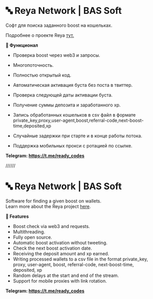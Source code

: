 <div class="markdown-body editormd-preview-container" previewcontainer="true" style="padding: 20px;"><h1 id="h1--reya-network-bas-soft"><a name="🔤 Reya Network | BAS Soft" class="reference-link"></a><span class="header-link octicon octicon-link"></span>🔤 Reya Network | BAS Soft</h1><p>Софт для поиска заданного boost на кошельках. </p>
<p>Подробнее о проекте Reya <a href="https://t.me/Cloud_Crypto_Chat/106267" title="тут">тут.</a></p>
<p><strong>📖  Функционал</strong></p>
<ul>
<li><p>Проверка boost через web3 и запросы.</p>
</li><li><p>Многопоточность.</p>
</li><li><p>Полностью открытый код.</p>
</li><li><p>Автоматическая активация буста без поста в твиттер.</p>
</li><li><p>Проверка следующей даты активации буста.</p>
</li><li><p>Получение суммы депозита и заработанного xp.</p>
</li><li><p>Запись обработанных кошельков в csv файл в формате private_key,proxy,user-agent,boost,referral-code,next-boost-time,deposited,xp</p>
</li><li><p>Случайные задержки при старте и в конце работы потока.</p>
</li><li><p>Поддержка мобильных прокси с ротацией по ссылке.</p>
</li></ul>
<p><strong>Telegram: <a href="https://t.me/ready_codes">https://t.me/ready_codes</a></strong></p>
<p>//////</p>
<h1 id="h1--reya-network-bas-soft"><a name="🔤 Reya Network | BAS Soft" class="reference-link"></a><span class="header-link octicon octicon-link"></span>🔤 Reya Network | BAS Soft</h1><p>Software for finding a given boost on wallets.<br>Learn more about the Reya project <a href="https://t.me/Cloud_Crypto_Chat/106267" title="here">here</a>.</p>
<p><strong> 📖 Features</strong></p>
<ul>
<li>Boost check via web3 and requests.</li><li>Multithreading.</li><li>Fully open source.</li><li>Automatic boost activation without tweeting.</li><li>Check the next boost activation date.</li><li>Receiving the deposit amount and xp earned.</li><li>Writing processed wallets to a csv file in the format private_key, proxy, user-agent, boost, referral-code, next-boost-time, deposited, xp</li><li>Random delays at the start and end of the stream.</li><li>Support for mobile proxies with link rotation.</li></ul>
<p><strong>Telegram: <a href="https://t.me/ready_codes">https://t.me/ready_codes</a> </strong></p>
</div>
